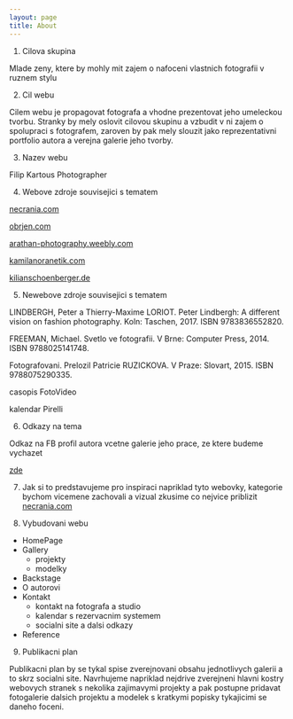 ```yaml
---
layout: page
title: About
---
```

1. Cilova skupina
  
Mlade zeny, ktere by mohly mit zajem o nafoceni vlastnich fotografii v ruznem stylu
 
2. Cil webu
 
Cilem webu je propagovat fotografa a vhodne prezentovat jeho umeleckou tvorbu. Stranky by mely oslovit cilovou skupinu a vzbudit v ni zajem o spolupraci s fotografem, zaroven by pak mely slouzit jako reprezentativni portfolio autora a verejna galerie jeho tvorby.
 
3. Nazev webu
  
Filip Kartous Photographer

4. Webove zdroje souvisejici s tematem 
 
 [necrania.com](http://necrania.com/) 

 [obrjen.com](http://obrjen.com/) 
 
 [arathan-photography.weebly.com](http://arathan-photography.weebly.com/) 
 
 [kamilanoranetik.com](http://kamilanoranetik.com/) 
 
 [kilianschoenberger.de](http://www.kilianschoenberger.de/)

5. Newebove zdroje souvisejici s tematem 
 
LINDBERGH, Peter a Thierry-Maxime LORIOT. Peter Lindbergh: A different vision on 
 fashion photography. Koln: Taschen, 2017. ISBN 9783836552820.

 FREEMAN, Michael. Svetlo ve fotografii. V Brne: Computer Press, 2014. ISBN 9788025141748.

 Fotografovani. Prelozil Patricie RUZICKOVA. V Praze: Slovart, 2015. ISBN 9788075290335.

 casopis FotoVideo

 kalendar Pirelli

  
6. Odkazy na tema
 
Odkaz na FB profil autora vcetne galerie jeho prace, ze ktere budeme vychazet 

[zde](https://www.facebook.com/FilipKartousPhotographer/)
 
7. Jak si to predstavujeme
  pro inspiraci napriklad tyto webovky, kategorie bychom vicemene zachovali a vizual 
  zkusime co nejvice priblizit [necrania.com](http://necrania.com/)
 

8. Vybudovani webu 
- HomePage
- Gallery 
   - projekty 
   - modelky
- Backstage
- O autorovi
- Kontakt 
   - kontakt na fotografa a studio 
   - kalendar s rezervacnim systemem 
   - socialni site a dalsi odkazy
- Reference

9. Publikacni plan

Publikacni plan by se tykal spise zverejnovani obsahu jednotlivych galerii a to skrz socialni site. Navrhujeme napriklad nejdrive zverejneni hlavni kostry webovych stranek s nekolika zajimavymi projekty a pak postupne pridavat fotogalerie dalsich projektu a modelek s kratkymi popisky tykajicimi se daneho foceni.